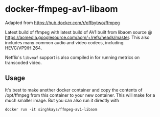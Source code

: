 # docker-ffmpeg-av1-libaom
Adapted from https://hub.docker.com/r/offbytwo/ffmpeg 

Latest build of ffmpeg with latest build of AV1 built from libaom source @ https://aomedia.googlesource.com/aom/+/refs/heads/master. This also includes many common audio and video codecs, including HEVC/VP9/H.264.

Netflix's `libvmaf` support is also compiled in for running metrics on transcoded video.

## Usage

It's best to make another docker container and copy the contents of /opt/ffmpeg from this container to your new container. This will make for a much smaller image. But you can also run it directly with

```
docker run -it singhkays/ffmpeg-av1-libaom
```

